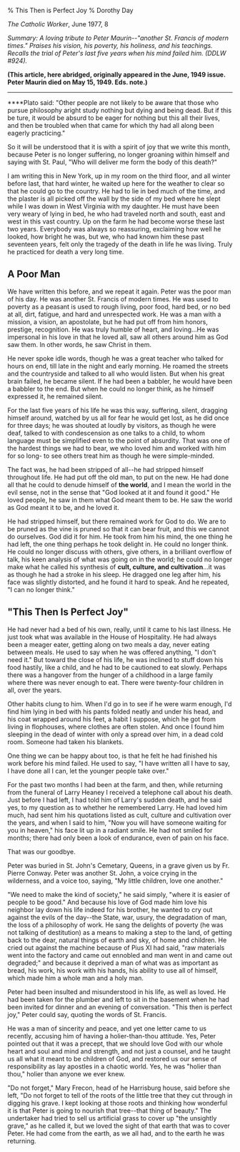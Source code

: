 % This Then is Perfect Joy
% Dorothy Day

*The Catholic Worker*, June 1977, 8

*Summary: A loving tribute to Peter Maurin--"another St. Francis of
modern times." Praises his vision, his poverty, his holiness, and his
teachings. Recalls the trial of Peter's last five years when his mind
failed him. (DDLW \#924).*

**(This article, here abridged, originally appeared in the June, 1949
issue. Peter Maurin died on May 15, 1949. Eds. note.)**

****

****Plato said: "Other people are not likely to be aware that those who
pursue philosophy aright study nothing but dying and being dead. But if
this be ture, it would be absurd to be eager for nothing but this all
their lives, and then be troubled when that came for which thy had all
along been eagerly practicing."

So it will be understood that it is with a spirit of joy that we write
this month, because Peter is no longer suffering, no longer groaning
within himself and saying with St. Paul, "Who will deliver me form the
body of this death?"

I am writing this in New York, up in my room on the third floor, and all
winter before last, that hard winter, he waited up here for the weather
to clear so that he could go to the country. He had to lie in bed much
of the time, and the plaster is all picked off the wall by the side of
my bed where he slept while I was down in West Virginia with my
daughter. He must have been very weary of lying in bed, he who had
traveled north and south, east and west in this vast country. Up on the
farm he had become worse these last two years. Everybody was always so
reassuring, exclaiming how well he looked, how bright he was, but we,
who had known him these past seventeen years, felt only the tragedy of
the death in life he was living. Truly he practiced for death a very
long time.

A Poor Man
----------

We have written this before, and we repeat it again. Peter was the poor
man of his day. He was another St. Francis of modern times. He was used
to poverty as a peasant is used to rough living, poor food, hard bed, or
no bed at all, dirt, fatigue, and hard and unrespected work. He was a
man with a mission, a vision, an apostolate, but he had put off from him
honors, prestige, recognition. He was truly humble of heart, and
loving…He was impersonal in his love in that he loved all, saw all
others around him as God saw them. In other words, he saw Christ in
them.

He never spoke idle words, though he was a great teacher who talked for
hours on end, till late in the night and early morning. He roamed the
streets and the countryside and talked to all who would listen. But when
his great brain failed, he became silent. If he had been a babbler, he
would have been a babbler to the end. But when he could no longer think,
as he himself expressed it, he remained silent.

For the last five years of his life he was this way, suffering, silent,
dragging himself around, watched by us all for fear he would get lost,
as he did once for three days; he was shouted at loudly by visitors, as
though he were deaf, talked to with condescension as one talks to a
child, to whom language must be simplified even to the point of
absurdity. That was one of the hardest things we had to bear, we who
loved him and worked with him for so long- to see others treat him as
though he were simple-minded.

The fact was, he had been stripped of all--he had stripped himself
throughout life. He had put off the old man, to put on the new. He had
done all that he could to denude himself of **the world**, and I mean
the world in the evil sense, not in the sense that "God looked at it and
found it good." He loved people, he saw in them what God meant them to
be. He saw the world as God meant it to be, and he loved it.

He had stripped himself, but there remained work for God to do. We are
to be pruned as the vine is pruned so that it can bear fruit, and this
we cannot do ourselves. God did it for him. He took from him his mind,
the one thing he had left, the one thing perhaps he took delight in. He
could no longer think. He could no longer discuss with others, give
others, in a brilliant overflow of talk, his keen analysis of what was
going on in the world; he could no longer make what he called his
synthesis of **cult, culture, and cultivation**…it was as though he had
a stroke in his sleep. He dragged one leg after him, his face was
slightly distorted, and he found it hard to speak. And he repeated, "I
can no longer think."

"This Then Is Perfect Joy"
--------------------------

He had never had a bed of his own, really, until it came to his last
illness. He just took what was available in the House of Hospitality. He
had always been a meager eater, getting along on two meals a day, never
eating between meals. He used to say when he was offered anything, "I
don't need it." But toward the close of his life, he was inclined to
stuff down his food hastily, like a child, and he had to be cautioned to
eat slowly. Perhaps there was a hangover from the hunger of a childhood
in a large family where there was never enough to eat. There were
twenty-four children in all, over the years.

Other habits clung to him. When I'd go in to see if he were warm enough,
I'd find him lying in bed with his pants folded neatly and under his
head, and his coat wrapped around his feet, a habit I suppose, which he
got from living in flophouses, where clothes are often stolen. And once
I found him sleeping in the dead of winter with only a spread over him,
in a dead cold room. Someone had taken his blankets.

One thing we can be happy about too, is that he felt he had finished his
work before his mind failed. He used to say, "I have written all I have
to say, I have done all I can, let the younger people take over."

For the past two months I had been at the farm, and then, while
returning from the funeral of Larry Heaney I received a telephone call
about his death. Just before I had left, I had told him of Larry's
sudden death, and he said yes, to my question as to whether he
remembered Larry. He had loved him much, had sent him his quotations
listed as cult, culture and cultivation over the years, and when I said
to him, "Now you will have someone waiting for you in heaven," his face
lit up in a radiant smile. He had not smiled for months; there had only
been a look of endurance, even of pain on his face.

That was our goodbye.

Peter was buried in St. John's Cemetary, Queens, in a grave given us by
Fr. Pierre Conway. Peter was another St. John, a voice crying in the
wilderness, and a voice too, saying, "My little children, love one
another."

"We need to make the kind of society," he said simply, "where it is
easier of people to be good." And because his love of God made him love
his neighbor lay down his life indeed for his brother, he wanted to cry
out against the evils of the day--the State, war, usury, the degradation
of man, the loss of a philosophy of work. He sang the delights of
poverty (he was not talking of destitution) as a means to making a step
to the land, of getting back to the dear, natural things of earth and
sky, of home and children. He cried out against the machine because of
Pius XI had said, "raw materials went into the factory and came out
ennobled and man went in and came out degraded;" and because it deprived
a man of what was as important as bread, his work, his work with his
hands, his ability to use all of himself, which made him a whole man and
a holy man.

Peter had been insulted and misunderstood in his life, as well as loved.
He had been taken for the plumber and left to sit in the basement when
he had been invited for dinner and an evening of conversation. "This
then is perfect joy," Peter could say, quoting the words of St. Francis.

He was a man of sincerity and peace, and yet one letter came to us
recently, accusing him of having a holier-than-thou attitude. Yes, Peter
pointed out that it was a precept, that we should love God with our
whole heart and soul and mind and strength, and not just a counsel, and
he taught us all what it meant to be children of God, and restored us
our sense of responsibility as lay apostles in a chaotic world. Yes, he
was "holier than thou," holier than anyone we ever knew.

"Do not forget," Mary Frecon, head of he Harrisburg house, said before
she left, "Do not forget to tell of the roots of the little tree that
they cut through in digging his grave. I kept looking at those roots and
thinking how wonderful it is that Peter is going to nourish that
tree--that thing of beauty." The undertaker had tried to sell us
artificial grass to cover up "the unsightly grave," as he called it, but
we loved the sight of that earth that was to cover Peter. He had come
from the earth, as we all had, and to the earth he was returning.

